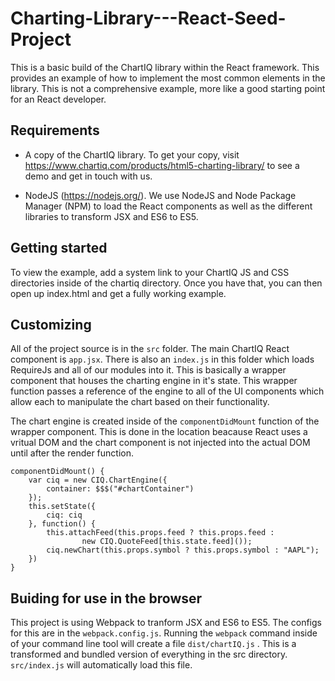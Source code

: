 # Charting-Library---React-Seed-Project

This is a basic build of the ChartIQ library within the React framework. This provides an example of how to implement the most common elements in the library. This is not a comprehensive example, more like a good starting point for an React developer.

## Requirements

* A copy of the ChartIQ library. To get your copy, visit https://www.chartiq.com/products/html5-charting-library/ to see a demo and get in touch with us.

* NodeJS (https://nodejs.org/). We use NodeJS and Node Package Manager (NPM) to load the React components as well as the different libraries to transform JSX and ES6 to ES5.

## Getting started

To view the example, add a system link to your ChartIQ JS and CSS directories inside of the chartiq directory. Once you have that, you can then open up index.html and get a fully working example.

## Customizing 
All of the project source is in the ```src``` folder. The main ChartIQ React component is ```app.jsx```. There is also an ```index.js``` in this folder which loads RequireJs and all of our modules into it. This is basically a wrapper component that houses the charting engine in it's state. This wrapper function passes a reference of the engine to all of the UI components which allow each to manipulate the chart based on their functionality. 

The chart engine is created inside of the ```componentDidMount``` function of the wrapper component. This is done in the location beacause React uses a vritual DOM and the chart component is not injected into the actual DOM until after the render function.
``` 
componentDidMount() {
    var ciq = new CIQ.ChartEngine({
        container: $$$("#chartContainer")
    });
    this.setState({
        ciq: ciq
    }, function() {
        this.attachFeed(this.props.feed ? this.props.feed : 
                new CIQ.QuoteFeed[this.state.feed]());
        ciq.newChart(this.props.symbol ? this.props.symbol : "AAPL");
    })
}
```


## Buiding for use in the browser

This project is using Webpack to tranform JSX and ES6 to ES5. The configs for this are in the ```webpack.config.js```. Running the ```webpack``` command inside of your command line tool will create a file ```dist/chartIQ.js``` . This is a transformed and bundled version of everything in the src directory. ```src/index.js``` will automatically load this file.

